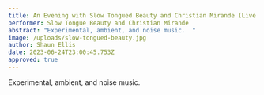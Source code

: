 ```yaml
---
title: An Evening with Slow Tongued Beauty and Christian Mirande (Live Music)
performer: Slow Tongue Beauty and Christian Mirande
abstract: "Experimental, ambient, and noise music.  "
image: /uploads/slow-tongued-beauty.jpg
author: Shaun Ellis
date: 2023-06-24T23:00:45.753Z
approved: true
---
```

Experimental, ambient, and noise music.